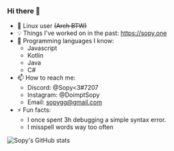 ### Hi there 👋

- 🐧 Linux user ~~(Arch BTW)~~
- 💡 Things I've worked on in the past: https://sopy.one
- 📘 Programming languages I know: 
  - Javascript
  - Kotlin
  - Java
  - C#
- 📫 How to reach me: 
  - Discord: @Sopy<3#7207
  - Instagram: @DoimptSopy
  - Email: sopygg@gmail.com 
- ⚡ Fun facts: 
  - I once spent 3h debugging a simple syntax error.
  - I misspell words way too often

![Sopy's GitHub stats](https://github-readme-stats.vercel.app/api?username=sopyb&show_icons=true&theme=midnight-purple&custom_title=Sopy's+GitHub+stats)
